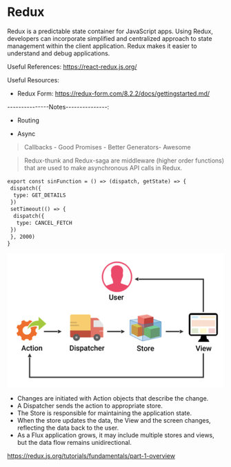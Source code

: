 # Redux

Redux is a predictable state container for JavaScript apps.
Using Redux, developers can incorporate simplified and centralized approach to state management within the client application. Redux makes it easier to understand and debug applications.

Useful References: https://react-redux.js.org/

Useful Resources:

- Redux Form: https://redux-form.com/8.2.2/docs/gettingstarted.md/

---------------Notes---------------:
- Routing

- Async
> Callbacks - Good
> Promises  - Better
> Generators- Awesome

> Redux-thunk and Redux-saga are middleware (higher order functions) that are used to make asynchronous API calls in Redux.
```
export const sinFunction = () => (dispatch, getState) => {
 dispatch({
  type: GET_DETAILS
 })
 setTimeout(() => {
  dispatch({
   type: CANCEL_FETCH
 })
 }, 2000)
}
```
<img src="images/workflow.png" width="600"/>

- Changes are initiated with Action objects that describe the change.
- A Dispatcher sends the action to appropriate store.
- The Store is responsible for maintaining the application state.
- When the store updates the data, the View and the screen changes, reflecting the data back to the user.
- As a Flux application grows, it may include multiple stores and views, but the data flow remains unidirectional.


https://redux.js.org/tutorials/fundamentals/part-1-overview